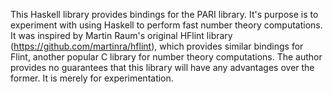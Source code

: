 This Haskell library provides bindings for the PARI library. It's purpose is to experiment with using Haskell to perform fast number theory computations. It was inspired by Martin Raum's original HFlint library (https://github.com/martinra/hflint), which provides similar bindings for Flint, another popular C library for number theory computations. The author provides no guarantees that this library will have any advantages over the former. It is merely for experimentation.

